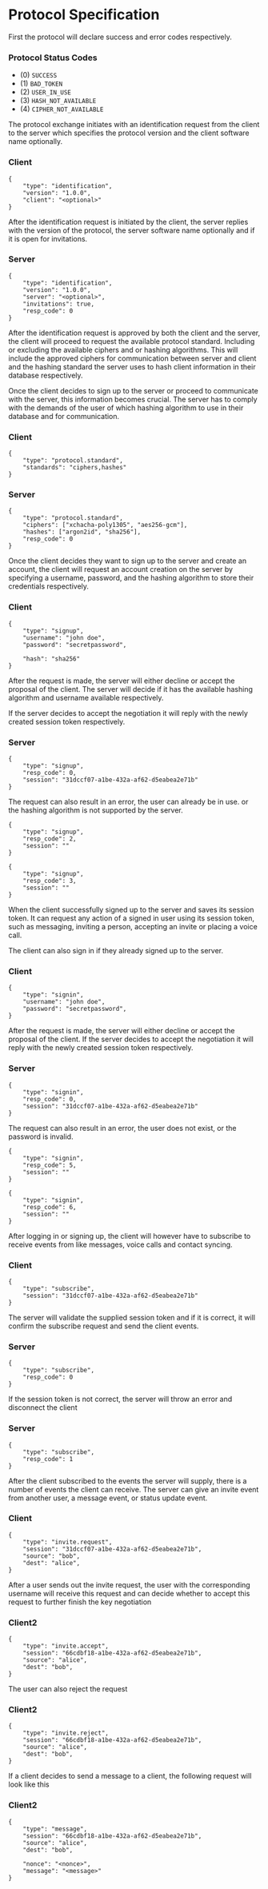 # Protocol Specification
First the protocol will declare success and error codes respectively.

### Protocol Status Codes
- (0) `SUCCESS`
- (1) `BAD_TOKEN`
- (2) `USER_IN_USE`
- (3) `HASH_NOT_AVAILABLE`
- (4) `CIPHER_NOT_AVAILABLE`

The protocol exchange initiates with an identification request from the client to the server which specifies the protocol version and the client software name optionally.

### Client
```
{
    "type": "identification",
    "version": "1.0.0",
    "client": "<optional>"
}
```

After the identification request is initiated by the client, the server replies with the version of the protocol, the server software name optionally and if it is open for invitations.

### Server
```
{
    "type": "identification",
    "version": "1.0.0",
    "server": "<optional>",
    "invitations": true,
    "resp_code": 0
}
```

After the identification request is approved by both the client and the server, the client will proceed to request the available protocol standard. Including or excluding the available ciphers and or hashing algorithms. This will include the approved ciphers for communication between server and client and the hashing standard the server uses to hash client information in their database respectively.

Once the client decides to sign up to the server or proceed to communicate with the server, this information becomes crucial. The server has to comply with the demands of the user of which hashing algorithm to use in their database and for communication.

### Client
```
{
    "type": "protocol.standard",
    "standards": "ciphers,hashes"
}
```

### Server

```
{
    "type": "protocol.standard",
    "ciphers": ["xchacha-poly1305", "aes256-gcm"],
    "hashes": ["argon2id", "sha256"],
    "resp_code": 0
}
```

Once the client decides they want to sign up to the server and create an account, the client will request an account creation on the server by specifying a username, password, and the hashing algorithm to store their credentials respectively.

### Client
```
{
    "type": "signup",
    "username": "john doe",
    "password": "secretpassword",

    "hash": "sha256"
}
```

After the request is made, the server will either decline or accept the proposal of the client. The server will decide if it has the available hashing algorithm and username available respectively.

If the server decides to accept the negotiation it will reply with the newly created session token respectively.

### Server

```
{
    "type": "signup",
    "resp_code": 0,
    "session": "31dccf07-a1be-432a-af62-d5eabea2e71b"
}
```

The request can also result in an error, the user can already be in use. or the hashing algorithm is not supported by the server.

```
{
    "type": "signup",
    "resp_code": 2,
    "session": ""
}
```

```
{
    "type": "signup",
    "resp_code": 3,
    "session": ""
}
```

When the client successfully signed up to the server and saves its session token. It can request any action of a signed in user using its session token, such as messaging, inviting a person, accepting an invite or placing a voice call.

The client can also sign in if they already signed up to the server.

### Client
```
{
    "type": "signin",
    "username": "john doe",
    "password": "secretpassword",
}
```

After the request is made, the server will either decline or accept the proposal of the client.
If the server decides to accept the negotiation it will reply with the newly created session token respectively.

### Server

```
{
    "type": "signin",
    "resp_code": 0,
    "session": "31dccf07-a1be-432a-af62-d5eabea2e71b"
}
```

The request can also result in an error, the user does not exist, or the password is invalid.

```
{
    "type": "signin",
    "resp_code": 5,
    "session": ""
}
```

```
{
    "type": "signin",
    "resp_code": 6,
    "session": ""
}
```

After logging in or signing up, the client will however have to subscribe to receive events from like messages, voice calls and contact syncing.

### Client
```
{
    "type": "subscribe",
    "session": "31dccf07-a1be-432a-af62-d5eabea2e71b"
}
```

The server will validate the supplied session token and if it is correct, it will confirm the subscribe request and send the client events.

### Server
```
{
    "type": "subscribe",
    "resp_code": 0
}
```

If the session token is not correct, the server will throw an error and disconnect the client

### Server
```
{
    "type": "subscribe",
    "resp_code": 1
}
```

After the client subscribed to the events the server will supply, there is a number of events the client can receive.
The server can give an invite event from another user, a message event, or status update event.

### Client
```
{
    "type": "invite.request",
    "session": "31dccf07-a1be-432a-af62-d5eabea2e71b",
    "source": "bob",
    "dest": "alice",
}
```

After a user sends out the invite request, the user with the corresponding username will receive this request and can decide whether to accept this request to further finish the key negotiation

### Client2
```
{
    "type": "invite.accept",
    "session": "66cdbf18-a1be-432a-af62-d5eabea2e71b",
    "source": "alice",
    "dest": "bob",
}
```

The user can also reject the request

### Client2
```
{
    "type": "invite.reject",
    "session": "66cdbf18-a1be-432a-af62-d5eabea2e71b",
    "source": "alice",
    "dest": "bob",
}
```

If a client decides to send a message to a client, the following request will look like this

### Client2
```
{
    "type": "message",
    "session": "66cdbf18-a1be-432a-af62-d5eabea2e71b",
    "source": "alice",
    "dest": "bob",

    "nonce": "<nonce>",
    "message": "<message>"
}
```